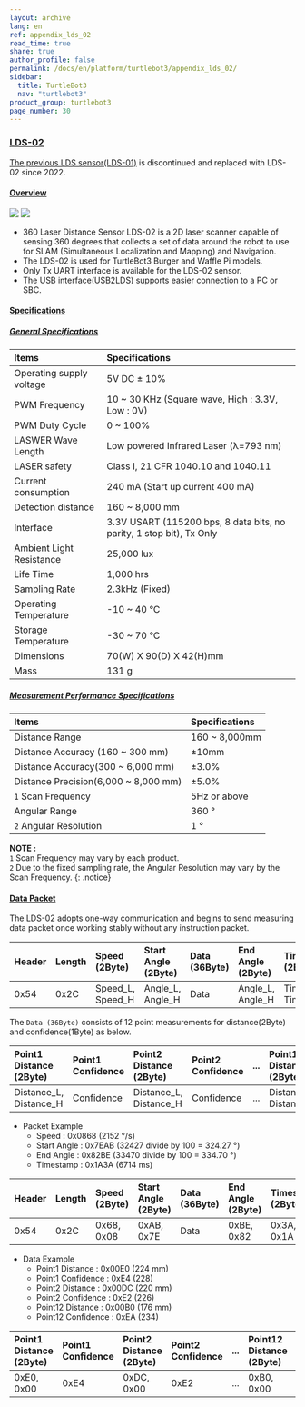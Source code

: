 ```yaml
---
layout: archive
lang: en
ref: appendix_lds_02
read_time: true
share: true
author_profile: false
permalink: /docs/en/platform/turtlebot3/appendix_lds_02/
sidebar:
  title: TurtleBot3
  nav: "turtlebot3"
product_group: turtlebot3
page_number: 30
---
```


<style>body {counter-reset: h1 13 !important;}</style>
<div style="counter-reset: h2 1"></div>
<div style="counter-reset: h3 3"></div>

<!--[dummy Header 1]>
  <h1 id="dummy">More Info</h1>
  <h2 id="dummy">Appendixes: LDS-02</h2>
  <p class=dummy_content>360 Laser Distance Sensor v2</p>
<![end dummy Header 1]-->

### [LDS-02](#lds-02)

[The previous LDS sensor(LDS-01)](/docs/en/platform/turtlebot3/appendix_lds_01/) is discontinued and replaced with LDS-02 since 2022.

#### [Overview](#overview)

![](/assets/images/platform/turtlebot3/appendix_lds/lds_ld08_small.png)
![](/assets/images/platform/turtlebot3/appendix_lds/lds_ld08_top_small.png)

- 360 Laser Distance Sensor LDS-02 is a 2D laser scanner capable of sensing 360 degrees that collects a set of data around the robot to use for SLAM (Simultaneous Localization and Mapping) and Navigation.
- The LDS-02 is used for TurtleBot3 Burger and Waffle Pi models.
- Only Tx UART interface is available for the LDS-02 sensor.
- The USB interface(USB2LDS) supports easier connection to a PC or SBC.

#### [Specifications](#specifications)

##### [General Specifications](#general-specifications)

| Items                    | Specifications                                                       |
|:-------------------------|:---------------------------------------------------------------------|
| Operating supply voltage | 5V DC ± 10%                                                          |
| PWM Frequency            | 10 ~ 30 KHz (Square wave, High : 3.3V, Low : 0V)                     |
| PWM Duty Cycle           | 0 ~ 100%                                                             |
| LASWER Wave Length       | Low powered Infrared Laser (λ=793 nm)                                |
| LASER safety             | Class I, 21 CFR 1040.10 and 1040.11                                  |
| Current consumption      | 240 mA (Start up current 400 mA)                                     |
| Detection distance       | 160 ~ 8,000 mm                                                       |
| Interface                | 3.3V USART (115200 bps, 8 data bits, no parity, 1 stop bit), Tx Only |
| Ambient Light Resistance | 25,000 lux                                                           |
| Life Time                | 1,000 hrs                                                            |
| Sampling Rate            | 2.3kHz (Fixed)                                                       |
| Operating Temperature    | -10 ~ 40 &deg;C                                                      |
| Storage Temperature      | -30 ~ 70 &deg;C                                                      |
| Dimensions               | 70(W) X 90(D) X 42(H)mm                                              |
| Mass                     | 131 g                                                                |

##### [Measurement Performance Specifications](#measurement-performance-specifications)

| Items                                | Specifications |
|:-------------------------------------|:---------------|
| Distance Range                       | 160 ~ 8,000mm  |
| Distance Accuracy (160 ~ 300 mm)     | ±10mm          |
| Distance Accuracy(300 ~ 6,000 mm)    | ±3.0%          |
| Distance Precision(6,000 ~ 8,000 mm) | ±5.0%          |
| `1` Scan Frequency                   | 5Hz or above   |
| Angular Range                        | 360 &deg;      |
| `2` Angular Resolution               | 1 &deg;        |


**NOTE :**  
`1` Scan Frequency may vary by each product.  
`2` Due to the fixed sampling rate, the Angular Resolution may vary by the Scan Frequency.
{: .notice}

#### [Data Packet](#data-packet)

The LDS-02 adopts one-way communication and begins to send measuring data packet once working stably without any instruction packet.

| Header | Length | Speed (2Byte)    | Start Angle (2Byte) | Data (36Byte) | End Angle (2Byte) | Timestamp (2Byte) | CRC |
|:-------|:-------|:-----------------|:--------------------|:--------------|:------------------|:------------------|:----|
| 0x54   | 0x2C   | Speed_L, Speed_H | Angle_L, Angle_H    | Data          | Angle_L, Angle_H  | Time_L, Time_H    | CRC |


The `Data (36Byte)` consists of 12 point measurements for distance(2Byte) and confidence(1Byte) as below.

| Point1 Distance (2Byte) | Point1 Confidence | Point2 Distance (2Byte) | Point2 Confidence | ... | Point12 Distance (2Byte) | Point12 Confidence |
|:------------------------|:------------------|:------------------------|:------------------|:----|:-------------------------|:-------------------|
| Distance_L, Distance_H  | Confidence        | Distance_L, Distance_H  | Confidence        | ... | Distance_L, Distance_H   | Confidence         |

- Packet Example
  - Speed : 0x0868 (2152 &deg;/s)
  - Start Angle : 0x7EAB (32427 divide by 100 = 324.27 &deg;)
  - End Angle : 0x82BE (33470 divide by 100 = 334.70 &deg;)
  - Timestamp : 0x1A3A (6714 ms)

| Header | Length | Speed (2Byte) | Start Angle (2Byte) | Data (36Byte) | End Angle (2Byte) | Timestamp (2Byte) | CRC  |
|:-------|:-------|:--------------|:--------------------|:--------------|:------------------|:------------------|:-----|
| 0x54   | 0x2C   | 0x68, 0x08    | 0xAB, 0x7E          | Data          | 0xBE, 0x82        | 0x3A, 0x1A        | 0x50 |

- Data Example
  - Point1 Distance : 0x00E0 (224 mm)
  - Point1 Confidence : 0xE4 (228)
  - Point2 Distance : 0x00DC (220 mm)
  - Point2 Confidence : 0xE2 (226)
  - Point12 Distance : 0x00B0 (176 mm)
  - Point12 Confidence : 0xEA (234)

| Point1 Distance (2Byte) | Point1 Confidence | Point2 Distance (2Byte) | Point2 Confidence | ... | Point12 Distance (2Byte) | Point12 Confidence |
|:------------------------|:------------------|:------------------------|:------------------|:----|:-------------------------|:-------------------|
| 0xE0, 0x00              | 0xE4              | 0xDC, 0x00              | 0xE2              | ... | 0xB0, 0x00               | 0xEA               |
